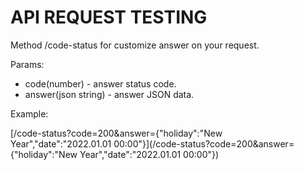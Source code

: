 # API REQUEST TESTING

Method /code-status for customize answer on your request.

Params:
* code(number) - answer status code.
* answer(json string) - answer JSON data.

Example:

[/code-status?code=200&answer={"holiday":"New Year","date":"2022.01.01 00:00"}](/code-status?code=200&answer={"holiday":"New Year","date":"2022.01.01 00:00"})
